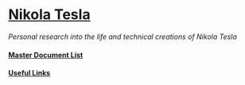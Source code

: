 # [Nikola Tesla](https://infining.github.io/nikolatesla/)

*Personal research into the life and technical creations of Nikola Tesla*

#### [Master Document List](docs.md)

#### [Useful Links](links.md)
